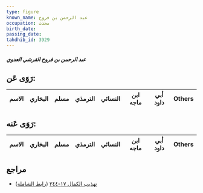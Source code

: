 ```yaml
---
type: figure
known_name: عبد الرحمن بن فروخ
occupation: محدث
birth_date:
passing_date:
tahdhib_id: 3929
---
```

##### عبد الرحمن بن فروخ القرشي العدوي

## رَوَى عَن:
| الاسم | البخاري | مسلم | الترمذي | النسائي | ابن ماجه | أبي داود | Others |
| ----- | ------- | ---- | ------- | ------- | -------- | -------- | ------ |
## رَوَى عَنه:
| الاسم | البخاري | مسلم | الترمذي | النسائي | ابن ماجه | أبي داود | Others |
| ----- | ------- | ---- | ------- | ------- | -------- | -------- | ------ |
## مراجع
- [تهذيب الكمال ١٧-٣٤٤](obsidian://open?vault=Tahdhib-al-Kamal&file=Figures/٣٩٢٩-عبد%20الرحمن%20بن%20فروخ%20القرشي%20العدوي) ([رابط الشاملة](https://shamela.ws/book/3722/8894))